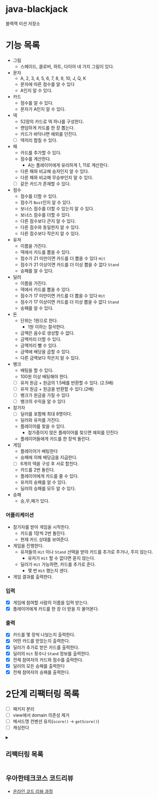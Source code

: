 # java-blackjack

블랙잭 미션 저장소

# 기능 목록

- 그림
    - 스페이드, 클로버, 하트, 다이아 네 가지 그림이 있다.
- 문자
    - A, 2, 3, 4, 5, 6, 7, 8, 9, 10, J, Q, K
    - 문자에 따른 점수를 알 수 있다
    - A인지 알 수 있다.
- 카드
    - 점수를 알 수 있다.
    - 문자가 A인지 알 수 있다.
- 덱
    - 52장의 카드로 덱 하나를 구성한다.
    - 랜덤하게 카드를 한 장 뽑는다.
    - 카드가 바닥나면 예외를 던진다.
    - [ ] 덱끼리 합칠 수 있다.
- 패
    - 카드를 추가할 수 있다.
    - 점수를 계산한다.
        - A는 플레이어에게 유리하게 1, 11로 계산한다.
    - 다른 패와 비교해 승자인지 알 수 있다.
    - 다른 패와 비교해 무승부인지 알 수 있다.
    - [ ] 같은 카드가 존재할 수 있다.
- 점수
  - 점수를 더할 수 있다.
  - 점수가 `Bust`인지 알 수 있다.
  - 보너스 점수를 더할 수 있는지 알 수 있다.
  - 보너스 점수를 더할 수 있다.
  - 다른 점수보다 큰지 알 수 있다.
  - 다른 점수와 동일한지 알 수 있다.
  - 다른 점수보다 작은지 알 수 있다.
- 유저
    - 이름을 가진다.
    - 덱에서 카드를 뽑을 수 있다.
    - 점수가 21 미만이면 카드를 더 뽑을 수 있다 `Hit`
    - 점수가 21 이상이면 카드를 더 이상 뽑을 수 없다 `Stand`
    - 승패를 알 수 있다.
- 딜러
    - 이름을 가진다.
    - 덱에서 카드를 뽑을 수 있다.
    - 점수가 17 미만이면 카드를 더 뽑을 수 있다 `Hit`
    - 점수가 17 이상이면 카드를 더 이상 뽑을 수 없다 `Stand`
    - 승패를 알 수 있다.
- 돈
  - 단위는 1원으로 한다.
    - 1원 이하는 절삭한다.
  - 금액은 음수로 생성할 수 없다.
  - 금액끼리 더할 수 있다.
  - 금액끼리 뺄 수 있다.
  - 금액에 배당을 곱할 수 있다.
  - 다른 금액보다 작은지 알 수 있다.
- 뱅크
  - 배팅을 할 수 있다.
  - 100원 이상 배팅해야 한다.
  - [ ] 유저 원금 + 원금의 1.5배를 반환할 수 있다. (2.5배)
  - [ ] 유저 원금 + 원금을 반환할 수 있다.(2배)
  - [ ] 뱅크가 원금을 가질 수 있다
  - [ ] 뱅크의 수익을 알 수 있다
- 참가자
  - [ ] 딜러를 포함해 최대 8명이다.
  - 딜러와 유저를 가진다.
  - 플레이어를 찾을 수 있다.
    - 참가중이지 않은 플레이어를 찾으면 예외를 던진다
  - 플레이어들에게 카드를 한 장씩 돌린다.
- 게임
    - 플레이어가 배팅한다
    - 승패에 의해 배당금을 지급한다.
    - [ ] 6개의 덱을 구성 후 서로 합친다.
    - 카드를 2번 돌린다.
    - 플레이어에게 카드를 줄 수 있다.
    - 유저의 승패를 알 수 있다.
    - 딜러의 승패를 모두 알 수 있다.
- 승패
    - 승,무,패가 있다.

### 어플리케이션

- 참가자를 받아 게임을 시작한다.
    - 카드를 1장씩 2번 돌린다.
    - 현재 카드 상태를 보여준다.
- 게임을 진행한다.
    - 유저들의 `Hit` 이나 `Stand` 선택을 받아 카드를 추가로 주거나, 주지 않는다.
        - 유저가 `Hit` 할 수 없다면 묻지 않는다.
    - 딜러가 `Hit` 가능하면, 카드를 추가로 준다.
        - 몇 번 `Hit` 했는지 센다.
- 게임 결과를 출력한다.

### 입력

- [x] 게임에 참여할 사람의 이름을 입력 받는다.
- [x] 플레이어에게 카드를 한 장 더 받을 지 물어본다.

### 출력

- [x] 카드를 몇 장씩 나눴는지 출력한다.
- [x] 어떤 카드를 받았는지 출력한다.
- [x] 딜러가 추가로 받은 카드를 출력한다.
- [x] 딜러의 `Hit` 횟수나 `Stand` 정보를 출력한다.
- [x] 전체 참여자의 카드와 점수를 출력한다.
- [x] 딜러의 모든 승패를 출력한다
- [x] 전체 참여자의 승패를 출력한다.

# 2단계 리팩터링 목록
- [ ] 패키지 분리
- [ ] view에서 domain 의존성 제거
- [ ] 메서드명 컨벤션 유지(`score()` -> `getScore()`)
- [ ] 캐싱한다

<details>
<summary><h2>리팩터링 목록</h2></summary>

- [x] Game::getResult 메서드 너무 복잡하고 길어
    - [x] index -> name 이용하도록 변경 (isWon, dealAnotherCard)

- [x] Application 메서드 분리
- [x] Game도 인스턴스 변수 개수 3개다

- [x] Player::calculateScore 메서드 분리
- [x] Game::dealCards indent가 2 임.
- [x] Player 인스턴스 변수 개수 3개다.
- [x] 카드 글자 리팩터링 Deck::buildCards()
- [x] Participants 일급 컬렉션 사용
- [x] 플레이어와 유저, 딜러 관계 정리
    - 유저와 딜러는 모두 플레이어다.
    - 유저가 필요한 곳에 딜러가 들어갈 수 없도록 매개변수 등을 확실하게 한다.

- [x] 테스트 픽스처 생성 메서드
- [ ] 매직 넘버 상수화
- [x] Cards 구현
- [ ] 제약조건을 더 고려해보자
    - 인원수 제한 (카드는 52개임)
    - `Busted`된 플레이어는 카드를 받으면 안된다.
    - 입력값 검증
- [ ] 리팩터링된 구조에 맞게 테스트 정리
    - 리팩터링 할 때 테스트는 어떻게 해야할까?
        - 이미 테스트 되는 부분이긴 하다.
        - 하지만 다른 클래스로 분리된다.
        - 지금처럼 따로? 아니면 미리 복사해둘까?
- [ ] 옵저버 패턴 테스트 해보기

</details>

## 우아한테크코스 코드리뷰

- [온라인 코드 리뷰 과정](https://github.com/woowacourse/woowacourse-docs/blob/master/maincourse/README.md)
